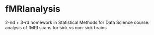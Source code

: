 # fMRIanalysis
2-nd + 3-rd homework in Statistical Methods for Data Science course: analysis of fMRI scans for sick vs non-sick brains
